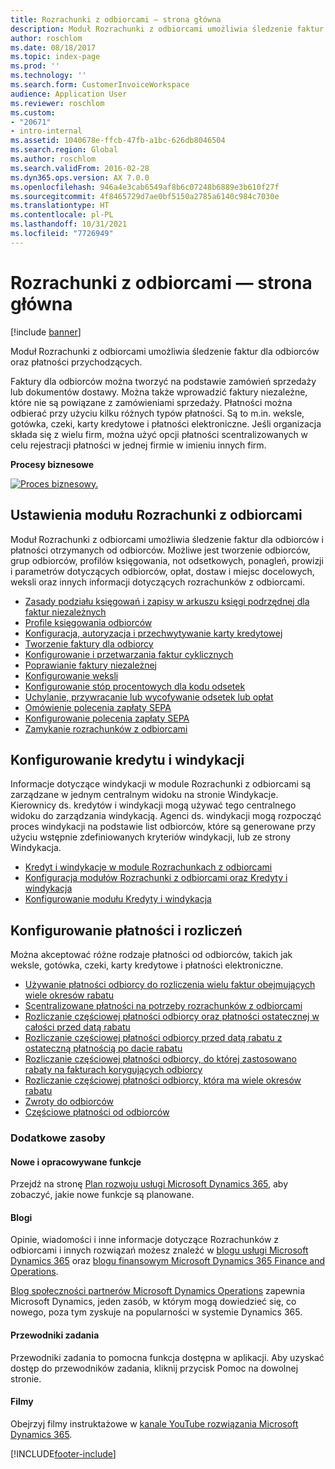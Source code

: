 ```yaml
---
title: Rozrachunki z odbiorcami — strona główna
description: Moduł Rozrachunki z odbiorcami umożliwia śledzenie faktur dla odbiorców oraz płatności przychodzących.
author: roschlom
ms.date: 08/18/2017
ms.topic: index-page
ms.prod: ''
ms.technology: ''
ms.search.form: CustomerInvoiceWorkspace
audience: Application User
ms.reviewer: roschlom
ms.custom:
- "20671"
- intro-internal
ms.assetid: 1040678e-ffcb-47fb-a1bc-626db8046504
ms.search.region: Global
ms.author: roschlom
ms.search.validFrom: 2016-02-28
ms.dyn365.ops.version: AX 7.0.0
ms.openlocfilehash: 946a4e3cab6549af8b6c07248b6889e3b610f27f
ms.sourcegitcommit: 4f8465729d7ae0bf5150a2785a6140c984c7030e
ms.translationtype: HT
ms.contentlocale: pl-PL
ms.lasthandoff: 10/31/2021
ms.locfileid: "7726949"
---
```

# <a name="accounts-receivable-home-page"></a>Rozrachunki z odbiorcami — strona główna

[!include [banner](../includes/banner.md)]

Moduł Rozrachunki z odbiorcami umożliwia śledzenie faktur dla odbiorców oraz płatności przychodzących. 

Faktury dla odbiorców można tworzyć na podstawie zamówień sprzedaży lub dokumentów dostawy. Można także wprowadzić faktury niezależne, które nie są powiązane z zamówieniami sprzedaży. Płatności można odbierać przy użyciu kilku różnych typów płatności. Są to m.in. weksle, gotówka, czeki, karty kredytowe i płatności elektroniczne. Jeśli organizacja składa się z wielu firm, można użyć opcji płatności scentralizowanych w celu rejestracji płatności w jednej firmie w imieniu innych firm.


**Procesy biznesowe**

[![Proces biznesowy.](./media/AR-process.PNG)](./media/AR-process.PNG)

## <a name="set-up-accounts-receivable"></a>Ustawienia modułu Rozrachunki z odbiorcami

Moduł Rozrachunki z odbiorcami umożliwia śledzenie faktur dla odbiorców i płatności otrzymanych od odbiorców. Możliwe jest tworzenie odbiorców, grup odbiorców, profilów księgowania, not odsetkowych, ponagleń, prowizji i parametrów dotyczących odbiorców, opłat, dostaw i miejsc docelowych, weksli oraz innych informacji dotyczących rozrachunków z odbiorcami. 

- [Zasady podziału księgowań i zapisy w arkuszu księgi podrzędnej dla faktur niezależnych](accounting-distributions-subledger-journal-entries-free-text-invoices.md)
- [Profile księgowania odbiorców](customer-posting-profiles.md)
- [Konfiguracja, autoryzacja i przechwytywanie karty kredytowej](credit-card-authorizations.md)
- [Tworzenie faktury dla odbiorcy](configure-customer-invoices.md)
- [Konfigurowanie i przetwarzania faktur cyklicznych](set-up-process-recurring-invoices.md)
- [Poprawianie faktury niezależnej](correct-free-text-invoice.md)
- [Konfigurowanie weksli](set-up-bills-exchange.md)
- [Konfigurowanie stóp procentowych dla kodu odsetek](set-up-interest-rates-interest-code.md)
- [Uchylanie, przywracanie lub wycofywanie odsetek lub opłat](waive-reinstate-reverse-interest-fees.md)
- [Omówienie polecenia zapłaty SEPA](sepa-direct-debit-overview.md)
- [Konfigurowanie polecenia zapłaty SEPA](sepa-direct-debit-mandate.md)
- [Zamykanie rozrachunków z odbiorcami](close-accounts-receivable.md)
    
## <a name="set-up-credit-and-collections"></a>Konfigurowanie kredytu i windykacji

Informacje dotyczące windykacji w module Rozrachunki z odbiorcami są zarządzane w jednym centralnym widoku na stronie Windykacje. Kierownicy ds. kredytów i windykacji mogą używać tego centralnego widoku do zarządzania windykacją. Agenci ds. windykacji mogą rozpocząć proces windykacji na podstawie list odbiorców, które są generowane przy użyciu wstępnie zdefiniowanych kryteriów windykacji, lub ze strony Windykacja.

- [Kredyt i windykacje w module Rozrachunkach z odbiorcami](collections-credit-accounts-receivable.md)
- [Konfiguracja modułów Rozrachunki z odbiorcami oraz Kredyty i windykacja](accounts-receivables-set-up-overview.md)
- [Konfigurowanie modułu Kredyty i windykacja](set-up-collections.md)

## <a name="set-up-payments-and-settlements"></a>Konfigurowanie płatności i rozliczeń

Można akceptować różne rodzaje płatności od odbiorców, takich jak weksle, gotówka, czeki, karty kredytowe i płatności elektroniczne. 

- [Używanie płatności odbiorcy do rozliczenia wielu faktur obejmujących wiele okresów rabatu](customer-payment-settle-multiple-invoices-multiple-discount-periods.md)
- [Scentralizowane płatności na potrzeby rozrachunków z odbiorcami](centralized-payments-accounts-receivable.md)
- [Rozliczanie częściowej płatności odbiorcy oraz płatności ostatecznej w całości przed datą rabatu](../accounts-payable/settle-partial-customer-payment-or-final-payment-before-discount.md)
- [Rozliczanie częściowej płatności odbiorcy przed datą rabatu z ostateczną płatnością po dacie rabatu](settle-partial-customer-payment-before-discount-or-final-payment-after.md)
- [Rozliczanie częściowej płatności odbiorcy, do której zastosowano rabaty na fakturach korygujących odbiorcy](settle-partial-customer-payment-discounts-credit-notes.md)
- [Rozliczanie częściowej płatności odbiorcy, która ma wiele okresów rabatu](settle-partial-customer-payment-multiple-discount-periods.md)
- [Zwroty do odbiorców](reimburse-customers.md)
- [Częściowe płatności od odbiorców](customer-payments-partial-amount.md)
   
### <a name="additional-resources"></a>Dodatkowe zasoby

#### <a name="whats-new-and-in-development"></a>Nowe i opracowywane funkcje

Przejdź na stronę [Plan rozwoju usługi Microsoft Dynamics 365](/dynamics365/release-plans/), aby zobaczyć, jakie nowe funkcje są planowane. 

#### <a name="blogs"></a>Blogi

Opinie, wiadomości i inne informacje dotyczące Rozrachunków z odbiorcami i innych rozwiązań możesz znaleźć w [blogu usługi Microsoft Dynamics 365](https://community.dynamics.com/b/msftdynamicsblog?c=Enterprise) oraz [blogu finansowym Microsoft Dynamics 365 Finance and Operations](https://community.dynamics.com/365/financeandoperations/b/financials).

[Blog społeczności partnerów Microsoft Dynamics Operations](https://community.dynamics.com/partner/b/operationspartnercommunityblog) zapewnia Microsoft Dynamics, jeden zasób, w którym mogą dowiedzieć się, co nowego, poza tym zyskuje na popularności w systemie Dynamics 365.

#### <a name="task-guides"></a>Przewodniki zadania
Przewodniki zadania to pomocna funkcja dostępna w aplikacji. Aby uzyskać dostęp do przewodników zadania, kliknij przycisk Pomoc na dowolnej stronie.

#### <a name="videos"></a>Filmy

Obejrzyj filmy instruktażowe w [kanale YouTube rozwiązania Microsoft Dynamics 365](https://www.youtube.com/channel/UCJGCg4rB3QSs8y_1FquelBQ).









[!INCLUDE[footer-include](../../includes/footer-banner.md)]

